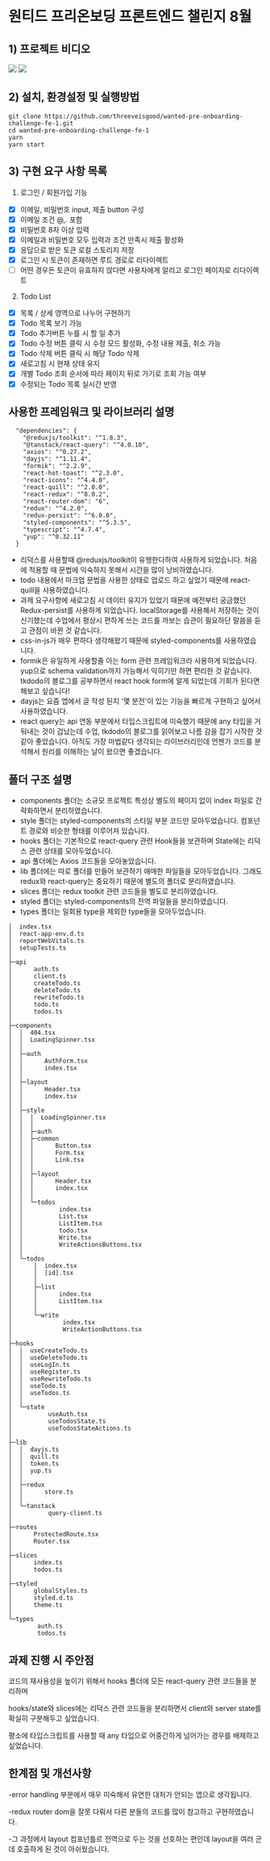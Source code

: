 # 원티드 프리온보딩 프론트엔드 챌린지 8월

## 1) 프로젝트 비디오

<img src="https://user-images.githubusercontent.com/41880220/185695111-876c2192-f914-40b5-81f1-6d35f0599f69.gif"/>

<img src="https://user-images.githubusercontent.com/41880220/185695421-67b037bd-f80e-4b34-a099-b31fdfed4d8a.gif"/>

## 2) 설치, 환경설정 및 실행방법

```
git clone https://github.com/threeveisgood/wanted-pre-onboarding-challenge-fe-1.git
cd wanted-pre-onboarding-challenge-fe-1
yarn
yarn start
```

## 3) 구현 요구 사항 목록

1. 로그인 / 회원가입 기능

- [x] 이메일, 비밀번호 input, 제출 button 구성
- [x] 이메일 조건 @,. 포함
- [x] 비밀번호 8자 이상 입력
- [x] 이메일과 비밀번호 모두 입력과 조건 만족시 제출 활성화
- [x] 응답으로 받은 토큰 로컬 스토리지 저장
- [x] 로그인 시 토큰이 존재하면 루트 경로로 리다이렉트
- [ ] 어떤 경우든 토큰이 유효하지 않다면 사용자에게 알리고 로그인 페이지로 리다이렉트

2. Todo List

- [x] 목록 / 상세 영역으로 나누어 구현하기
- [x] Todo 목록 보기 가능
- [x] Todo 추가버튼 누를 시 할 일 추가
- [x] Todo 수정 버튼 클릭 시 수정 모드 활성화, 수정 내용 제출, 취소 가능
- [x] Todo 삭제 버튼 클릭 시 해당 Todo 삭제
- [x] 새로고침 시 현재 상태 유지
- [x] 개별 Todo 조회 순서에 따라 페이지 뒤로 가기로 조회 가능 여부
- [x] 수정되는 Todo 목록 실시간 반영

## 사용한 프레임워크 및 라이브러리 설명

```
  "dependencies": {
    "@reduxjs/toolkit": "^1.8.3",
    "@tanstack/react-query": "^4.0.10",
    "axios": "^0.27.2",
    "dayjs": "^1.11.4",
    "formik": "^2.2.9",
    "react-hot-toast": "^2.3.0",
    "react-icons": "^4.4.0",
    "react-quill": "^2.0.0",
    "react-redux": "^8.0.2",
    "react-router-dom": "6",
    "redux": "^4.2.0",
    "redux-persist": "^6.0.0",
    "styled-components": "^5.3.5",
    "typescript": "^4.7.4",
    "yup": "^0.32.11"
  }
```

- 리덕스를 사용할때 @reduxjs/toolkit이 유행한다하여 사용하게 되었습니다. 처음에 적용할 때 문법에 익숙하지 못해서 시간을 많이 낭비하였습니다.
- todo 내용에서 마크업 문법을 사용한 상태로 업로드 하고 싶었기 때문에 react-quill을 사용하였습니다.
- 과제 요구사항에 새로고침 시 데이터 유지가 있었기 때문에 예전부터 궁금했던 Redux-persist를 사용하게 되었습니다. localStorage를 사용해서 저장하는 것이 신기했는데 수업에서 평상시 편하게 쓰는 코드를 까보는 습관이 필요하단 말씀을 듣고 관점이 바뀐 것 같습니다.
- css-in-js가 매우 편하다 생각해왔기 때문에 styled-components를 사용하였습니다.
- formik은 유일하게 사용할줄 아는 form 관련 프레임워크라 사용하게 되었습니다. yup으로 schema validation까지 가능해서 익히기만 하면 편리한 것 같습니다. tkdodo의 블로그를 공부하면서 react hook form에 알게 되었는데 기회가 된다면 해보고 싶습니다!
- dayjs는 요즘 앱에서 글 작성 된지 '몇 분전'이 있는 기능을 빠르게 구현하고 싶어서 사용하였습니다.
- react query는 api 연동 부분에서 타입스크립트에 미숙했기 때문에 any 타입을 거둬내는 것이 겁났는데
  수업, tkdodo의 블로그를 읽어보고 나름 감을 잡기 시작한 것 같아 좋았습니다. 아직도 가장 마법같다 생각되는 라이브러리인데 언젠가 코드를 분석해서 원리를 이해하는 날이 왔으면 좋겠습니다.

## 폴더 구조 설명

- components 폴더는 소규모 프로젝트 특성상 별도의 페이지 없이 index 파일로 간략화하면서 분리하였습니다.
- style 폴더는 styled-components의 스타일 부분 코드만 모아두었습니다. 컴포넌트 경로와 비슷한 형태를 이루어져 있습니다.
- hooks 폴더는 기본적으로 react-query 관련 Hook들을 보관하며 State에는 리덕스 관련 상태를 모아두었습니다.
- api 폴더에는 Axios 코드들을 모아놓았습니다.
- lib 폴더에는 따로 폴더를 만들어 보관하기 애매한 파일들을 모아두었습니다. 그래도 redux와 react-query는 중요하기 때문에 별도의 폴더로 분리하였습니다.
- slices 폴더는 redux toolkit 관련 코드들을 별도로 분리하였습니다.
- styled 폴더는 styled-components의 전역 파일들을 분리하였습니다.
- types 폴더는 일회용 type을 제외한 type들을 모아두었습니다.

```
│  index.tsx
│  react-app-env.d.ts
│  reportWebVitals.ts
│  setupTests.ts
│
├─api
│      auth.ts
│      client.ts
│      createTodo.ts
│      deleteTodo.ts
│      rewriteTodo.ts
│      todo.ts
│      todos.ts
│
├─components
│  │  404.tsx
│  │  LoadingSpinner.tsx
│  │
│  ├─auth
│  │      AuthForm.tsx
│  │      index.tsx
│  │
│  ├─layout
│  │      Header.tsx
│  │      index.tsx
│  │
│  ├─style
│  │  │  LoadingSpinner.tsx
│  │  │
│  │  ├─auth
│  │  ├─common
│  │  │      Button.tsx
│  │  │      Form.tsx
│  │  │      Link.tsx
│  │  │
│  │  ├─layout
│  │  │      Header.tsx
│  │  │      index.tsx
│  │  │
│  │  └─todos
│  │          index.tsx
│  │          List.tsx
│  │          ListItem.tsx
│  │          todo.tsx
│  │          Write.tsx
│  │          WriteActionsButtons.tsx
│  │
│  └─todos
│      │  index.tsx
│      │  [id].tsx
│      │
│      ├─list
│      │      index.tsx
│      │      ListItem.tsx
│      │
│      └─write
│              index.tsx
│              WriteActionButtons.tsx
│
├─hooks
│  │  useCreateTodo.ts
│  │  useDeleteTodo.ts
│  │  useLogIn.ts
│  │  useRegister.ts
│  │  useRewriteTodo.ts
│  │  useTodo.ts
│  │  useTodos.ts
│  │
│  └─state
│          useAuth.tsx
│          useTodosState.ts
│          useTodosStateActions.ts
│
├─lib
│  │  dayjs.ts
│  │  quill.ts
│  │  token.ts
│  │  yup.ts
│  │
│  ├─redux
│  │      store.ts
│  │
│  └─tanstack
│          query-client.ts
│
├─routes
│      ProtectedRoute.tsx
│      Router.tsx
│
├─slices
│      index.ts
│      todos.ts
│
├─styled
│      globalStyles.ts
│      styled.d.ts
│      theme.ts
│
└─types
        auth.ts
        todos.ts

```

## 과제 진행 시 주안점

코드의 재사용성을 높이기 위해서 hooks 폴더에 모든 react-query 관련 코드들을 분리하며

hooks/state와 slices에는 리덕스 관련 코드들을 분리하면서 client와 server state를 확실히 구분해두고 싶었습니다.

평소에 타입스크립트를 사용할 때 any 타입으로 어중간하게 넘어가는 경우를 배제하고 싶었습니다.

## 한계점 및 개선사항

-error handling 부분에서 매우 미숙해서 유연한 대처가 안되는 앱으로 생각됩니다.

-redux router dom을 잘못 다뤄서 다른 분들의 코드를 많이 참고하고 구현하였습니다.

-그 과정에서 layout 컴포넌틀르 전역으로 두는 것을 선호하는 편인데 layout을 여러 군데 호출하게 된 것이 아쉬웠습니다.
